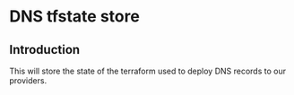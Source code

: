 # DNS tfstate store

## Introduction

This will store the state of the terraform used to deploy DNS records to our providers.
